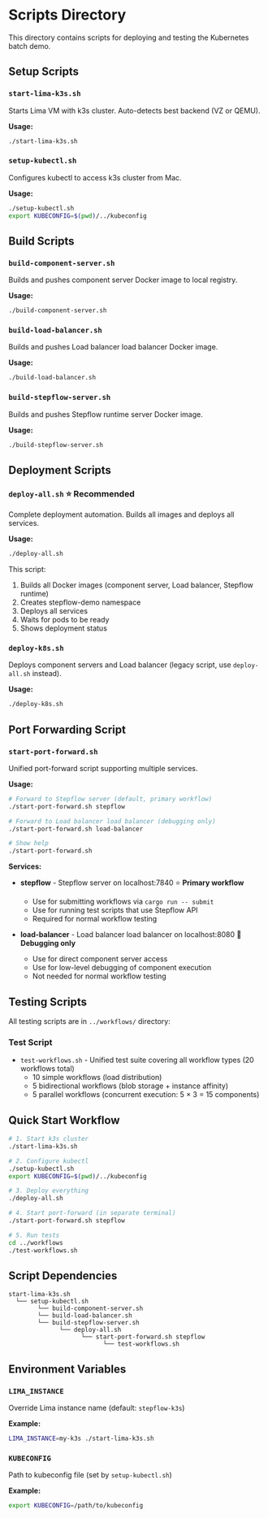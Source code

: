 # Scripts Directory

This directory contains scripts for deploying and testing the Kubernetes batch demo.

## Setup Scripts

### `start-lima-k3s.sh`
Starts Lima VM with k3s cluster. Auto-detects best backend (VZ or QEMU).

**Usage:**
```bash
./start-lima-k3s.sh
```

### `setup-kubectl.sh`
Configures kubectl to access k3s cluster from Mac.

**Usage:**
```bash
./setup-kubectl.sh
export KUBECONFIG=$(pwd)/../kubeconfig
```

## Build Scripts

### `build-component-server.sh`
Builds and pushes component server Docker image to local registry.

**Usage:**
```bash
./build-component-server.sh
```

### `build-load-balancer.sh`
Builds and pushes Load balancer load balancer Docker image.

**Usage:**
```bash
./build-load-balancer.sh
```

### `build-stepflow-server.sh`
Builds and pushes Stepflow runtime server Docker image.

**Usage:**
```bash
./build-stepflow-server.sh
```

## Deployment Scripts

### `deploy-all.sh` ⭐ **Recommended**
Complete deployment automation. Builds all images and deploys all services.

**Usage:**
```bash
./deploy-all.sh
```

This script:
1. Builds all Docker images (component server, Load balancer, Stepflow runtime)
2. Creates stepflow-demo namespace
3. Deploys all services
4. Waits for pods to be ready
5. Shows deployment status

### `deploy-k8s.sh`
Deploys component servers and Load balancer (legacy script, use `deploy-all.sh` instead).

**Usage:**
```bash
./deploy-k8s.sh
```

## Port Forwarding Script

### `start-port-forward.sh`
Unified port-forward script supporting multiple services.

**Usage:**
```bash
# Forward to Stepflow server (default, primary workflow)
./start-port-forward.sh stepflow

# Forward to Load balancer load balancer (debugging only)
./start-port-forward.sh load-balancer

# Show help
./start-port-forward.sh
```

**Services:**
- **stepflow** - Stepflow server on localhost:7840 ⭐ **Primary workflow**
  - Use for submitting workflows via `cargo run -- submit`
  - Use for running test scripts that use Stepflow API
  - Required for normal workflow testing

- **load-balancer** - Load balancer load balancer on localhost:8080 🔧 **Debugging only**
  - Use for direct component server access
  - Use for low-level debugging of component execution
  - Not needed for normal workflow testing

## Testing Scripts

All testing scripts are in `../workflows/` directory:

### Test Script
- `test-workflows.sh` - Unified test suite covering all workflow types (20 workflows total)
  - 10 simple workflows (load distribution)
  - 5 bidirectional workflows (blob storage + instance affinity)
  - 5 parallel workflows (concurrent execution: 5 × 3 = 15 components)

## Quick Start Workflow

```bash
# 1. Start k3s cluster
./start-lima-k3s.sh

# 2. Configure kubectl
./setup-kubectl.sh
export KUBECONFIG=$(pwd)/../kubeconfig

# 3. Deploy everything
./deploy-all.sh

# 4. Start port-forward (in separate terminal)
./start-port-forward.sh stepflow

# 5. Run tests
cd ../workflows
./test-workflows.sh
```

## Script Dependencies

```
start-lima-k3s.sh
  └── setup-kubectl.sh
        └── build-component-server.sh
        └── build-load-balancer.sh
        └── build-stepflow-server.sh
              └── deploy-all.sh
                    └── start-port-forward.sh stepflow
                          └── test-workflows.sh
```

## Environment Variables

### `LIMA_INSTANCE`
Override Lima instance name (default: `stepflow-k3s`)

**Example:**
```bash
LIMA_INSTANCE=my-k3s ./start-lima-k3s.sh
```

### `KUBECONFIG`
Path to kubeconfig file (set by `setup-kubectl.sh`)

**Example:**
```bash
export KUBECONFIG=/path/to/kubeconfig
```
